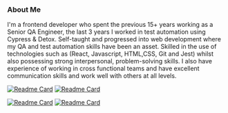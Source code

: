 ### About Me

I'm a frontend developer who spent the previous 15+ years working as a Senior QA Engineer, the last 3 years I worked in test automation using Cypress & Detox.  Self-taught and progressed into web development where my QA and test automation skills have been an asset. Skilled in the use of technologies such as (React, Javascript, HTML,CSS, Git and Jest) whilst also possessing strong interpersonal, problem-solving skills. 
I also have experience of working in cross functional teams and have excellent communication skills and work well with others at all levels.

[![Readme Card](https://github-readme-stats.vercel.app/api/pin/?username=lblake&repo=Front-End-Projects)](https://github.com/lblake/Front-End-Projects) [![Readme Card](https://github-readme-stats.vercel.app/api/pin/?username=lblake&repo=TreeHouse-WebDev-Project-1)](https://github.com/lblake/TreeHouse-WebDev-Project-1)



[![Readme Card](https://github-readme-stats.vercel.app/api/pin/?username=lblake&repo=TreeHouse-WebDev-Project-2)](https://github.com/lblake/TreeHouse-WebDev-Project-2) [![Readme Card](https://github-readme-stats.vercel.app/api/pin/?username=lblake&repo=TreeHouse-WebDev-Project-3)](https://github.com/lblake/TreeHouse-WebDev-Project-3)


<!--
Hi there 👋
**lblake/lblake** is a ✨ _special_ ✨ repository because its `README.md` (this file) appears on your GitHub profile.

Here are some ideas to get you started:

- 🔭 I’m currently working on ...
- 🌱 I’m currently learning ...
- 👯 I’m looking to collaborate on ...
- 🤔 I’m looking for help with ...
- 💬 Ask me about ...
- 📫 How to reach me: ...
- 😄 Pronouns: ...
- ⚡ Fun fact: ...
-->

